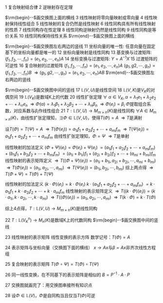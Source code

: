 1 复合映射结合律
2 逆映射存在定理

$\rm{begin}--$画交换图上面的横线
3 线性映射将零向量映射成零向量
4 线性映射保持线性组合
5 线性映射的复合仍然是线性映射
6 线性同构具有所有线性映射的性质
7 线性同构存在性定理
8 线性同构逆映射仍然是线性同构
9 线性同构是等价关系
10 线性同构保持线性关系
$\rm{end}--$画交换图上面的横线

$\rm{begin}--$画交换图左右两边的竖线
11 坐标向量的唯一性: 任意向量在固定基下的坐标向量都是唯一的
12 坐标向量映射是线性同构
13 基变换与过渡矩阵: $(f_1, f_2, \cdots, f_n)=(e_1, e_2, \cdots, e_n)A$
14 坐标变换与过渡矩阵: $Y=A^{-1}X$
15 过渡矩阵的可逆性
16 复合映射的过渡矩阵
   $(f_1, f_2, \cdots, f_n)=(e_1, e_2, \cdots, e_n)A$
   $(g_1, g2, \cdots, g_n)=(f_1, f_2, \cdots, f_n)B$
   $\Rightarrow(g_1, g2, \cdots, g_n)=(e_1, e_2, \cdots, e_n)AB$
$\rm{end}--$画交换图左右两边的竖线

$\rm{begin}--$画交换图中间的竖线
17 $\mathbb{L}(V,U)$是线性空间
18 $\mathbb{L}(V,K)$是$V_K$的对偶空间
19 $\mathbb{L}(V_K)$是数域K上的代数
20 线性扩张定理
   $\forall\ \alpha\in V_K, \alpha=\lambda_1e_1+\lambda_2e_2+\cdots+\lambda_ne_n$
   $\Rightarrow\Phi(\alpha)=\lambda_1\beta_1+\lambda_2\beta_2+\cdots+\lambda_n\beta_n$
   $\Rightarrow\Phi(e_i)=\beta_i$
   $\Phi$提取组合系数，对应系数与$\beta_i$作线性组合
21 $T:\mathbb{L}(V,U)\to M_{m\times n}(K)$是线性同构
   $\forall A\in M_{m\times n}(K)$，由线性扩张定理知，$\exists\Phi\in\mathbb{L}(V,U)$，使得$T(\Phi)=A$
   $\Rightarrow T$是满射

   设$T(\Phi)=T(\Psi)=A$
   $\Rightarrow T(\Phi(e_i))=a_{1i}f_1+a_{2i}f_2+\cdots+a_{mi}f_m$
   $\Rightarrow T(\Psi(e_i))=a_{1i}f_1+a_{2i}f_2+\cdots+a_{mi}f_m$
   由线性扩张定理知，$\Phi=\Psi$
   $\Rightarrow T$是单射

   线性映射的加法定义
   $(\Phi+\Psi)(e_i)=\Phi(e_i)+\Psi(e_i)$
   $=(a_{1i}f_1+a_{2i}f_2+\cdots+a_{mi}f_m)+(b_{1i}f_1+b_{2i}f_2+\cdots+b_{mi}f_m)$
   $=(a_{1i}+b_{1i})f_1+(a_{2i}+b_{2i})f_2+\cdots+(a_{mi}+b_{mi})f_m$
   线性映射的表示矩阵定义
   $\Rightarrow T((\Phi+\Psi)(e_i))=(a_{1i}+b_{1i}, a_{2i}+b_{2i}, \cdots, a_{mi}+b_{mi})$
   $\Rightarrow T(\Phi(e_i))=(a_{1i}, a_{2i}, \cdots, a_{mi})$
   $\Rightarrow T(\Psi(e_i))=(b_{1i}, b_{2i}, \cdots, b_{mi})$
   综上两点得
   $\Rightarrow T(\Phi+\Psi)=T(\Phi)+T(\Psi)$

   线性映射的加法定义
   $(k\cdot\Phi)(e_i)=k\cdot\Phi(e_i)$
   $k\cdot(a_{1i}f_1+a_{2i}f_2+\cdots+a_{mi}f_m)$
   $=k\cdot a_{1i}f_1+k\cdot a_{2i}f_2+\cdots+k\cdot a_{mi}f_m$
   线性映射的表示矩阵定义
   $\Rightarrow T((k\cdot\Phi)(e_i))=(k\cdot a_{1i}, k\cdot a_{2i}, \cdots, k\cdot a_{mi})$
   $\Rightarrow T((\Phi)(e_i))=(a_{1i}, a_{2i}, \cdots, a_{mi})$
   $\Rightarrow T(k\cdot\Phi)=k\cdot T(\Phi)$

   综上4点得，$T:\mathbb{L}(V,U)\to M_{m\times n}(K)$是线性同构

22 $T:\mathbb{L}(V_K^n)\to M_n(K)$是数域K上的代数同构
$\rm{begin}--$画交换图中间的竖线

23 线性映射的表示矩阵
线性变换的表示方阵
数学记号：$T(\Phi)=A$

24 表示矩阵与坐标向量（交换图下面的横线）
   $x\to Ax$与$\beta=Ax$非齐次线性方程组

25 复合映射的表示矩阵
   $T(\Phi\circ\Psi)=T(\Phi)\circ T(\Psi)$

26 同一线性变换，在不同基下的表示矩阵是相似的
   $B=P^{-1}\cdot A\cdot P$

27 交换图就画完了：用交换图串接所有知识点

28 设$\Phi\in\mathbb{L}(V)$，$\Phi$是自同构当且仅当$T(\Phi)$可逆